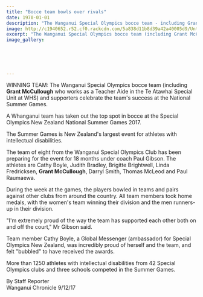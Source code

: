 ```yaml
---
title: "Bocce team bowls over rivals"
date: 1970-01-01
description: "The Wanganui Special Olympics bocce team - including Grant McCullough who works as a Teacher Aide in the Te Atawhai Special Unit at WHS..."
image: http://c1940652.r52.cf0.rackcdn.com/5a838d11b8d39a42a40005d9/Untitled-1.jpg
excerpt: "The Wanganui Special Olympics bocce team (including Grant McCullough who works as a Teacher Aide in the Te Atawhai Special Unit at WHS) and supporters celebrate the team's success at the National Summer Games."
image_gallery:
    
    
    
    
    
---
```


<p><span>WINNING TEAM:&nbsp;The Wanganui Special Olympics bocce team (including <strong>Grant McCullough</strong> who works as a Teacher Aide in the Te Atawhai Special Unit at WHS) and supporters celebrate the team's success at the National Summer Games.</span></p>
<p class="element element-paragraph">A Whanganui team has taken out the top spot in bocce at the Special Olympics New Zealand National Summer Games 2017.</p>
<p class="element element-paragraph">The Summer Games is New Zealand's largest event for athletes with intellectual disabilities.</p>
<p class="element element-paragraph">The team of eight from the Wanganui Special Olympics Club has been preparing for the event for 18 months under coach Paul Gibson. The athletes are Cathy Boyle, Judith Bradley, Brigitte Brightwell, Linda Fredricksen, <strong>Grant McCullough</strong>, Darryl Smith, Thomas McLeod and Paul Raumaewa.</p>
<p class="element element-paragraph">During the week at the games, the players bowled in teams and pairs against other clubs from around the country. All team members took home medals, with the women's team winning their division and the men runners-up in their division.</p>
<p class="element element-paragraph">"I'm extremely proud of the way the team has supported each other both on and off the court," Mr Gibson said.</p>
<p class="element element-paragraph">Team member Cathy Boyle, a Global Messenger (ambassador) for Special Olympics New Zealand, was incredibly proud of herself and the team, and felt "bubbled" to have received the awards.</p>
<p class="element element-paragraph">More than 1250 athletes with intellectual disabilities from 42 Special Olympics clubs and three schools competed in the Summer Games.</p>
<p>By Staff Reporter<br />Wanganui Chronicle 9/12/17</p>

